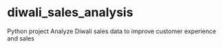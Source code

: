 # diwali_sales_analysis
Python project  Analyze Diwali sales data to improve customer experience and sales
